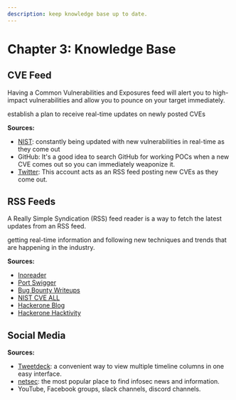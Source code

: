 ```yaml
---
description: keep knowledge base up to date.
---
```


# Chapter 3: Knowledge Base

## CVE Feed

Having a Common Vulnerabilities and Exposures feed will alert you to high-impact vulnerabilities and allow you to pounce on your target immediately.

establish a plan to receive real-time updates on newly posted CVEs

**Sources:**

* [NIST](https://nvd.nist.gov/vuln/search): constantly being updated with new vulnerabilities in real-time as they come out
* GitHub: It's a good idea to search GitHub for working POCs when a new CVE comes out so you can immediately weaponize it.
* [Twitter](https://twitter.com/cvenew?lang=en): This account acts as an RSS feed posting new CVEs as they come out.

## RSS Feeds

A Really Simple Syndication (RSS) feed reader is a way to fetch the latest updates from an RSS feed.

getting real-time information and following new techniques and trends that are happening in the industry.

**Sources:**

* [Inoreader](https://www.inoreader.com/)
* [Port Swigger](http://blog.portswigger.net/feeds/posts/default)
* [Bug Bounty Writeups](https://medium.com/feed/bugbountywriteup)
* [NIST CVE ALL](https://nvd.nist.gov/feeds/xml/cve/misc/nvd-rss.xml)
* [Hackerone Blog](https://medium.com/feed/tag/hackerone)
* [Hackerone Hacktivity](http://rss.ricterz.me/hacktivity)

## Social Media

**Sources:**

* [Tweetdeck](https://tweetdeck.twitter.com/): a convenient way to view multiple timeline columns in one easy interface.
* [netsec](https://www.reddit.com/r/netsec/): the most popular place to find infosec news and information.
* YouTube, Facebook groups, slack channels, discord channels.

